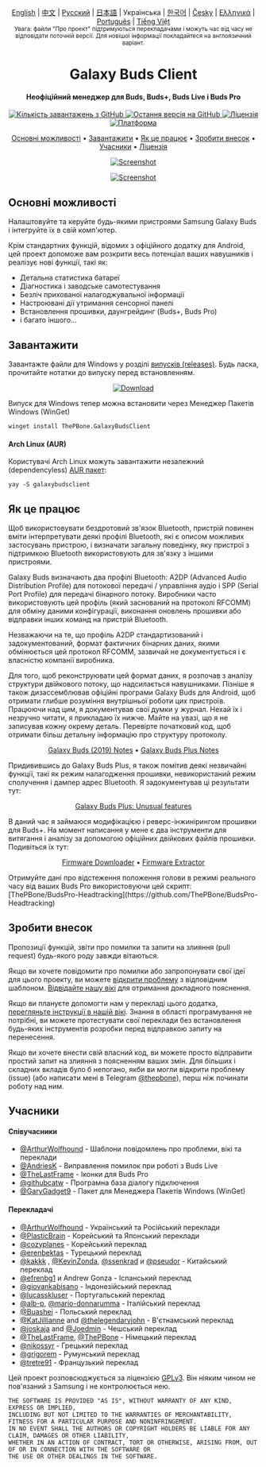 <p align="center">
  <a href="../README.md">English</a> | <a href="./README_chs.md">中文</a> | <a href="./README_rus.md">Русский</a> | <a href="./README_jpn.md">日本語</a> | Українська | <a href="./README_kor.md">한국어</a> | <a href="/docs/README_cze.md">Česky</a> | <a href="/docs/README_gr.md">Ελληνικά</a> | <a href="/docs/README_pt.md">Português</a> | <a href="/docs/README_vnm.md">Tiếng Việt</a><br>
    <sub>Увага: файли "Про проект" підтримуються перекладачами і можуть час від часу не відповідати поточній версії. Для новішої інформації покладайтеся на англоязичний варіант.</sub>
</p>
<h1 align="center">
  Galaxy Buds Client
  <br>
</h1>
<h4 align="center">Неофіційний менеджер для Buds, Buds+, Buds Live і Buds Pro</h4>
<p align="center">
  <a href="https://github.com/ThePBone/GalaxyBudsClient/releases">
    <img alt="Кількість завантажень з GitHub" src="https://img.shields.io/github/downloads/thepbone/galaxybudsclient/total">
  </a>
  <a href="https://github.com/ThePBone/GalaxyBudsClient/releases">
   <img alt="Остання версія на GitHub" src="https://img.shields.io/github/v/release/thepbone/galaxybudsclient">
  </a>
  <a href="https://github.com/ThePBone/GalaxyBudsClient/blob/master/LICENSE">
      <img alt="Ліцензія" src="https://img.shields.io/github/license/thepbone/galaxybudsclient">
  </a>
  <a href="https://github.com/ThePBone/GalaxyBudsClient/releases">
    <img alt="Платформа" src="https://img.shields.io/badge/platform-Windows-yellowgreen">
  </a>
</p>
<p align="center">
  <a href="#основні-можливості">Основні можливості</a> •
  <a href="#завантажити">Завантажити</a> •
  <a href="#як-це-працює">Як це працює</a> •
  <a href="#зробити-внесок">Зробити внесок</a> •
  <a href="#учасники">Учасники</a> •
  <a href="#ліцензія">Ліцензія</a>
</p>
<p align="center">
    <a href="https://ko-fi.com/H2H83E5J3"><img alt="Screenshot" src="https://ko-fi.com/img/githubbutton_sm.svg"></a>
</p>

<p align="center">
    <a href="#"><img alt="Screenshot" src="https://github.com/ThePBone/GalaxyBudsClient/blob/master/screenshots/screencap.gif"></a>
</p>

## Основні можливості

Налаштовуйте та керуйте будь-якими пристроями Samsung Galaxy Buds і інтегруйте їх в свій комп'ютер.

Крім стандартних функцій, відомих з офіційного додатку для Android, цей проект допоможе вам розкрити весь потенціал ваших навушників і реалізує нові функції, такі як:

- Детальна статистика батареї
- Діагностика і заводське самотестування
- Безліч прихованої налагоджувальної інформації
- Настроювані дії утримання сенсорної панелі
- Встановлення прошивки, даунгрейдинг (Buds+, Buds Pro)
- і багато іншого...

## Завантажити

Завантажте файли для Windows у розділі [випусків (releases)](https://github.com/ThePBone/GalaxyBudsClient/releases). Будь ласка, прочитайте нотатки до випуску перед встановленням.

<p align="center">
    <a href="https://github.com/ThePBone/GalaxyBudsClient/releases"><img alt="Download" src="https://github.com/ThePBone/GalaxyBudsClient/blob/master/screenshots/download.png"></a>
</p>
Випуск для Windows тепер можна встановити через Менеджер Пакетів Windows (WinGet)

```
winget install ThePBone.GalaxyBudsClient
```

#### Arch Linux (AUR)

Користувачі Arch Linux можуть завантажити незалежний (dependencyless) [AUR пакет](https://aur.archlinux.org/packages/galaxybudsclient/):

```
yay -S galaxybudsclient
```

## Як це працює

Щоб використовувати бездротовий зв'язок Bluetooth, пристрій повинен вміти інтерпретувати деякі профілі Bluetooth, які є описом можливих застосувань пристрою, і визначати загальну поведінку, яку пристрої з підтримкою Bluetooth використовують для зв'язку з іншими пристроями.

Galaxy Buds визначають два профілі Bluetooth: A2DP (Advanced Audio Distribution Profile) для потокової передачі / управління аудіо і SPP (Serial Port Profile) для передачі бінарного потоку. Виробники часто використовують цей профіль (який заснований на протоколі RFCOMM) для обміну даними конфігурації, виконання оновлень прошивки або відправки інших команд на пристрій Bluetooth.

Незважаючи на те, що профіль A2DP стандартизований і задокументований, формат фактичних бінарних даних, якими обмінюється цей протокол RFCOMM, зазвичай не документується і є власністю компанії виробника.

Для того, щоб реконструювати цей формат даних, я розпочав з аналізу структури двійкового потоку, що надсилається навушниками. Пізніше я також дизассемблював офіційні програми Galaxy Buds для Android, щоб отримати глибше розуміння внутрішньої роботи цих пристроїв. Працюючи над цим, я документував свої думки у журнал. Нехай їх і незручно читати, я прикладаю їх нижче. Майте на увазі, що я не записував кожну окрему деталь. Перевірте початковий код, щоб отримати більш детальну інформацію про структуру протоколу.

<p align="center">
  <a href="https://github.com/ThePBone/GalaxyBudsClient/blob/master/GalaxyBudsRFCommProtocol.md">Galaxy Buds (2019) Notes</a> •
  <a href="https://github.com/ThePBone/GalaxyBudsClient/blob/master/Galaxy%20Buds%20Plus%20RFComm%20Protocol%20Notes.md">Galaxy Buds Plus Notes</a>
</p>

Придивившись до Galaxy Buds Plus, я також помітив деякі незвичайні функції, такі як режим налагодження прошивки, невикористаний режим сполучення і дампер адрес Bluetooth. Я задокументував ці результати тут:

<p align="center">
  <a href="https://github.com/ThePBone/GalaxyBudsClient/blob/master/GalaxyBudsPlus_HiddenDebugFeatures.md">Galaxy Buds Plus: Unusual features</a>
</p>

В даний час я займаюся модифікацією і реверс-інжинірингом прошивки для Buds+. На момент написання у мене є два інструменти для витягання і аналізу за допомогою офіційних двійкових файлів прошивки. Подивіться їх тут:

<p align="center">
  <a href="https://github.com/ThePBone/GalaxyBudsFirmwareDownloader">Firmware Downloader</a> •
  <a href="https://github.com/ThePBone/GalaxyBudsFirmwareExtractor">Firmware Extractor</a>
</p>
Отримуйте дані про відстеження положення голови в режимі реального часу від ваших Buds Pro використовуючи цей скрипт: [ThePBone/BudsPro-Headtracking](https://github.com/ThePBone/BudsPro-Headtracking)

## Зробити внесок

Пропозиції функцій, звіти про помилки та запити на злияння (pull request) будь-якого роду завжди вітаються.

Якщо ви хочете повідомити про помилки або запропонувати свої ідеї для цього проекту, ви можете [відкрити проблему](https://github.com/ThePBone/GalaxyBudsClient/issues/new/choose) з відповідним шаблоном. [Відвідайте нашу вікі](https://github.com/ThePBone/GalaxyBudsClient/wiki/2.-How-to-submit-issues) для отримання докладного пояснення.

Якщо ви плануєте допомогти нам у перекладі цього додатка, [перегляньте інструкції в нашій вікі](https://github.com/ThePBone/GalaxyBudsClient/wiki/3.-How-to-help-with-translations). Знання в області програмування не потрібні, ви можете протестувати свої переклади без встановлення будь-яких інструментів розробки перед відправкою запиту на перенесення.

Якщо ви хочете внести свій власний код, ви можете просто відправити простий запит на злияння з поясненням ваших змін. Для більших і складних вкладів було б непогано, якби ви могли відкрити проблему (issue) (або написати мені в Telegram [@thepbone](https://t.me/thepbone)), перш ніж починати роботу над ним.

## Учасники

#### Співучасники

- [@ArthurWolfhound](https://github.com/ArthurWolfhound) - Шаблони повідомлень про проблеми, вікі та переклади
- [@AndriesK](https://github.com/AndriesK) - Виправлення помилок при роботі з Buds Live
- [@TheLastFrame](https://github.com/TheLastFrame) - Іконки для Buds Pro
- [@githubcatw](https://github.com/githubcatw) - Програмна база діалогу підключення
- [@GaryGadget9](https://github.com/GaryGadget9) - Пакет для Менеджера Пакетів Windows (WinGet)

#### Перекладачі

- [@ArthurWolfhound](https://github.com/ArthurWolfhound) - Український та Російський переклади
- [@PlasticBrain](https://github.com/fhalfkg) - Корейський та Японський переклади
- [@cozyplanes](https://github.com/cozyplanes) - Корейський переклад
- [@erenbektas](https://github.com/erenbektas) - Турецький переклад
- [@kakkk](https://github.com/kakkk) , [@KevinZonda](https://github.com/KevinZonda), [@ssenkrad](https://github.com/ssenkrad) и [@pseudor](https://github.com/pseudor) - Китайський переклад
- [@efrenbg1](https://github.com/efrenbg1) и Andrew Gonza - Іспанський переклад
- [@giovankabisano](https://github.com/giovankabisano) - Індонезійський переклад
- [@lucasskluser](https://github.com/lucasskluser) - Португальський переклад
- [@alb-p](https://github.com/alb-p), [@mario-donnarumma](https://github.com/mario-donnarumma) - Італійський переклад
- [@Buashei](https://github.com/Buashei) - Польський переклад
- [@KatJillianne](https://github.com/KatJillianne) and [@thelegendaryjohn](https://github.com/thelegendaryjohn) - В'єтнамський переклад
- [@joskaja](https://github.com/joskaja) and [@Joedmin](https://github.com/Joedmin) - Чешський переклад
- [@TheLastFrame](https://github.com/TheLastFrame), [@ThePBone](https://github.com/ThePBone) - Німецький переклад
- [@nikossyr](https://github.com/nikossyr) - Грецький переклад
- [@grigorem](https://github.com/grigorem) - Румунський переклад
- [@tretre91](https://github.com/tretre91) - Французький переклад

Цей проект розповсюджується за ліцензією [GPLv3](../LICENSE). Він ніяким чином не пов'язаний з Samsung і не контролюється нею.

```
THE SOFTWARE IS PROVIDED "AS IS", WITHOUT WARRANTY OF ANY KIND, EXPRESS OR IMPLIED,
INCLUDING BUT NOT LIMITED TO THE WARRANTIES OF MERCHANTABILITY, FITNESS FOR A PARTICULAR PURPOSE AND NONINFRINGEMENT.
IN NO EVENT SHALL THE AUTHORS OR COPYRIGHT HOLDERS BE LIABLE FOR ANY CLAIM, DAMAGES OR OTHER LIABILITY,
WHETHER IN AN ACTION OF CONTRACT, TORT OR OTHERWISE, ARISING FROM, OUT OF OR IN CONNECTION WITH THE SOFTWARE OR
THE USE OR OTHER DEALINGS IN THE SOFTWARE.
```
